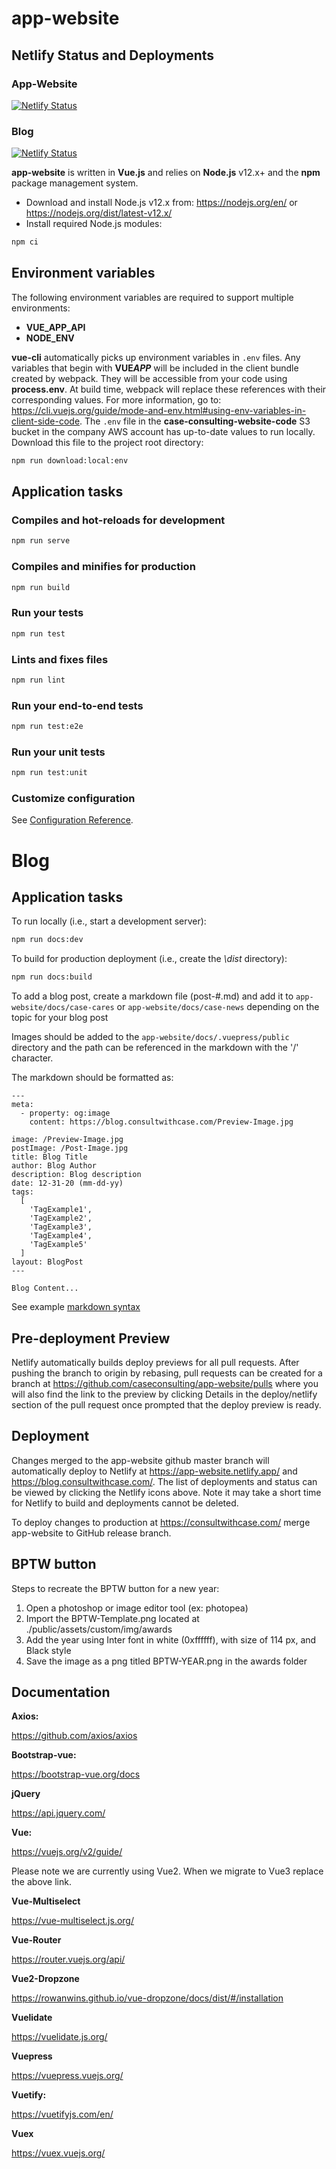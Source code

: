 # app-website

## Netlify Status and Deployments
### App-Website
[![Netlify Status](https://api.netlify.com/api/v1/badges/0ed3cdf3-e0fd-493e-8320-159d510167b6/deploy-status)](https://app.netlify.com/sites/app-website/deploys)

### Blog
[![Netlify Status](https://api.netlify.com/api/v1/badges/34a6a4ef-5728-4ee4-bc54-e265c7eef8a3/deploy-status)](https://app.netlify.com/sites/case-blog/deploys/5ecd50adc5929b0006f125e2)

**app-website** is written in **Vue.js** and relies on **Node.js** v12.x+ and the **npm** package management system.

- Download and install Node.js v12.x from: https://nodejs.org/en/ or https://nodejs.org/dist/latest-v12.x/
- Install required Node.js modules:

```bash
npm ci
```

## Environment variables

The following environment variables are required to support multiple environments:

- **VUE_APP_API**
- **NODE_ENV**

**vue-cli** automatically picks up environment variables in `.env` files. Any variables that begin with **VUE*APP***
will be included in the client bundle created by webpack. They will be accessible from your code using **process.env**.
At build time, webpack will replace these references with their corresponding values. For more information, go to:
https://cli.vuejs.org/guide/mode-and-env.html#using-env-variables-in-client-side-code.
The `.env` file in the **case-consulting-website-code** S3 bucket in the company AWS account has up-to-date values to run locally.
Download this file to the project root directory:

```bash
npm run download:local:env
```

## Application tasks

### Compiles and hot-reloads for development

```bash
npm run serve
```

### Compiles and minifies for production

```bash
npm run build
```

### Run your tests

```bash
npm run test
```

### Lints and fixes files

```bash
npm run lint
```

### Run your end-to-end tests

```bash
npm run test:e2e
```

### Run your unit tests

```bash
npm run test:unit
```

### Customize configuration

See [Configuration Reference](https://cli.vuejs.org/config/).


# Blog

## Application tasks

To run locally (i.e., start a development server):

```bash
npm run docs:dev
```

To build for production deployment (i.e., create the _\dist_ directory):

```bash
npm run docs:build
```

To add a blog post, create a markdown file (post-#.md) and add it to `app-website/docs/case-cares` or `app-website/docs/case-news` depending on the topic for your blog post

Images should be added to the `app-website/docs/.vuepress/public` directory and the path can be referenced in the markdown with the '/' character.

The markdown should be formatted as:

```
---
meta:
  - property: og:image
    content: https://blog.consultwithcase.com/Preview-Image.jpg

image: /Preview-Image.jpg
postImage: /Post-Image.jpg
title: Blog Title
author: Blog Author
description: Blog description
date: 12-31-20 (mm-dd-yy)
tags:
  [
    'TagExample1',
    'TagExample2',
    'TagExample3',
    'TagExample4',
    'TagExample5'
  ]
layout: BlogPost
---

Blog Content...
```

See example [markdown syntax](https://markdown-it.github.io/)

## Pre-deployment Preview

Netlify automatically builds deploy previews for all pull requests. After pushing the branch to origin by rebasing, pull requests can be created for a branch at https://github.com/caseconsulting/app-website/pulls where you will also find the link to the preview by clicking Details in the deploy/netlify section of the pull request once prompted that the deploy preview is ready.

## Deployment

Changes merged to the app-website github master branch will automatically deploy to Netlify at https://app-website.netlify.app/ and https://blog.consultwithcase.com/. The list of deployments and status can be viewed by clicking the Netlify icons above. Note it may take a short time for Netlify to build and deployments cannot be deleted.

To deploy changes to production at https://consultwithcase.com/ merge app-website to GitHub release branch.

## BPTW button

Steps to recreate the BPTW button for a new year:
1. Open a photoshop or image editor tool (ex: photopea)
2. Import the BPTW-Template.png located at ./public/assets/custom/img/awards
3. Add the year using Inter font in white (0xffffff), with size of 114 px, and Black style
4. Save the image as a png titled BPTW-YEAR.png in the awards folder

## Documentation

**Axios:**

https://github.com/axios/axios

**Bootstrap-vue:**

https://bootstrap-vue.org/docs

**jQuery**

https://api.jquery.com/

**Vue:**

https://vuejs.org/v2/guide/

Please note we are currently using Vue2. When we migrate to Vue3 replace the above link.

**Vue-Multiselect**

https://vue-multiselect.js.org/

**Vue-Router**

https://router.vuejs.org/api/

**Vue2-Dropzone**

https://rowanwins.github.io/vue-dropzone/docs/dist/#/installation

**Vuelidate**

https://vuelidate.js.org/

**Vuepress**

https://vuepress.vuejs.org/ 

**Vuetify:**

https://vuetifyjs.com/en/

**Vuex**

https://vuex.vuejs.org/


